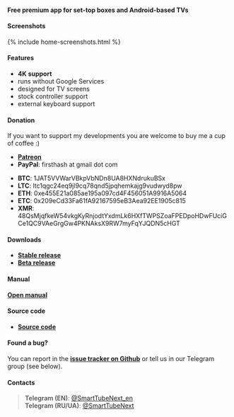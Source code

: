 #### Free premium app for set-top boxes and Android-based TVs

#### Screenshots
{% include home-screenshots.html %}

#### Features
- __4K support__
- runs without Google Services
- designed for TV screens
- stock controller support
- external keyboard support

<a name="donation-section"/>

#### Donation
If you want to support my developments you are welcome to buy me a cup of coffee :)
<!-- * [__PayPal__]({{site.donation_paypal2}}) -->
- [__Patreon__]({{site.donation_patreon}})
- __PayPal__: firsthash at gmail dot com
<!-- - [__PayPal__](https://bit.ly/3wb2FxE) -->
<!-- - [__QIWI (RU)__]({{site.donation_qiwi}}) -->
<!-- - [__DonatePay (RU, PayPal, Visa)__]({{site.donation_donatepay}}) -->
<!-- - [__Donation Alerts (RU, PayPal)__]({{site.donation_paypal}}) -->
<!-- - [__PrivatBank (UA)__]({{site.donation_privatbank}}) -->
- __BTC__: 1JAT5VVWarVBkpVbNDn8UA8HXNdrukuBSx
- __LTC__: ltc1qgc24eq9jl9cq78qnd5jpqhemkajg9vudwyd8pw
- __ETH__: 0xe455E21a085ae195a097cd4F456051A9916A5064
- __ETC__: 0x209eCd33Fa61fA92167595eB3Aea92EE1905c815
- __XMR__: 48QsMjqfkeW54vkgKyRnjodtYxdmLk6HXfTWPSZoaFPEDpoHDwFUciGCe1QC9VAeGrgGw4PKNAksX9RW7myFqYJQDN5cHGT
<!-- - __BNB__: bnb1amjr7fauftxxyhe4f95280vklctj243k9u55fq -->
<!-- - __DOGE__: DBnqJwJs2GJBxrCDsi5bXwSmjnz8uGdUpB -->
<!-- - __eUSDT__: 0xe455e21a085ae195a097cd4f456051a9916a5064 -->

<a name="releases-section"/>

#### Downloads
- __[Stable release]({{site.binaries.unified}})__
- __[Beta release]({{site.binaries.unified_beta}})__   


#### Manual

__[Open manual](https://github.com/yuliskov/SmartTubeNext#smarttubenext-stn)__

<a name="source-code-section"/>

#### Source code
<!-- - __[YouTube Kids]({{site.binaries.kids}})__ -->
<!-- - [YouTube LIVE]({{site.binaries.Live}})   -->
- __[Source code](https://github.com/yuliskov/SmartTubeNext)__
<!-- - [Additional apk]({{site.xwalk_libs}}) -->
<!-- - [MiTV2 version]({{site.binaries.MiTV2}})   -->
<!-- - [MysteryTV version]({{site.binaries.MiTV2}})   -->
<!-- - [All releases](https://github.com/yuliskov/SmartYouTubeTV/releases)   -->

<!-- #### What to Choose?
The __Stable__ version is intended for the casual users.
The __Beta__ version is intended for advanced users which want to have 4K and customizable UI.  -->
<!-- Immediately after start of the __Stable__ version you will see four different launchers: Pro Main, Pro Alt, Lite Main and Lite Alt. Both Pro launchers support AFR and 60fps. Lite launchers don't have such features but may open videos quickly. I suggest to try all launchers one by one until you find best one. -->

<!-- __YouTube Kids__ version is the video service for early childhood education. [More info](https://kids.youtube.com) -->

<!-- __YouTube LIVE__ version - watch TV channels on your device. Not available in most countries. [More info](https://tv.youtube.com) -->

<!-- __MiTV2__ and __Mystery__ versions primarily intended for the specific device users but you may try them too. -->

<!-- __Additional apk__ - video output engines. Used in 1080 Alt and 4K Alt versions. Download is needed only in case when main app can't do it automatically. -->

#### Found a bug?
You can report in the __[issue tracker on Github](https://github.com/yuliskov/SmartTubeNext/issues)__ or tell us in our Telegram group (see below).

<!-- #### Contributors
 * __[WolfganP](https://github.com/WolfganP)__ (README)
 * __[javierpz](https://github.com/javierpz)__ (cast fix)
 * __[TheRMaverick](https://github.com/TheRMaverick)__ (German language)
 * __[Maikell84](https://github.com/Maikell84)__ (misc fixes) -->

<!-- #### Developer
- __[yuliskov](https://github.com/yuliskov)__ -->

#### Contacts
> __Telegram (EN)__: [@SmartTubeNext_en](http://t.me/SmartTubeNext_en)  
> __Telegram (RU/UA)__: [@SmartTubeNext](http://t.me/SmartTubeNext)    

<!-- > __Email__: {{site.email2}}  -->